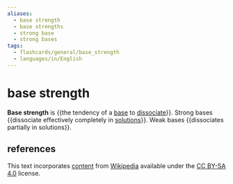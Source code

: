 ```yaml
---
aliases:
  - base strength
  - base strengths
  - strong base
  - strong bases
tags:
  - flashcards/general/base_strength
  - languages/in/English
---
```


# base strength

__Base strength__ is {{the tendency of a [base](base.md) to [dissociate](dissociation%20(chemistry).md)}}. Strong bases {{dissociate effectively completely in [solutions](solution%20(chemistry).md)}}. Weak bases {{dissociates partially in solutions}}. <!--SR:!2026-08-17,947,330!2024-02-21,255,330!2024-05-10,318,330-->

## references

This text incorporates [content](https://en.wikipedia.org/wiki/base_strength) from [Wikipedia](Wikipedia.md) available under the [CC BY-SA 4.0](https://creativecommons.org/licenses/by-sa/4.0/) license.

